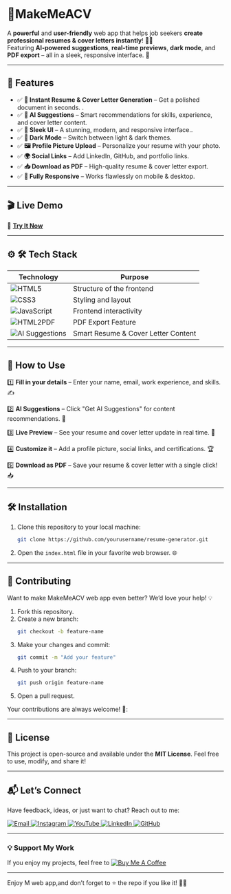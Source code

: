 # 📄MakeMeACV

  A **powerful** and **user-friendly** web app that helps job seekers **create professional resumes & cover letters instantly**! 📝💼  
Featuring **AI-powered suggestions**, **real-time previews**, **dark mode**, and **PDF export** – all in a sleek, responsive interface. 🚀  


---

## 🌟 Features  
- ✅ **📄 Instant Resume & Cover Letter Generation** – Get a polished document in seconds. . 
-  ✅ **🤖 AI Suggestions** – Smart recommendations for skills, experience, and cover letter content.
- ✅ **🎨 Sleek UI** – A stunning, modern, and responsive interface..  
- ✅ **🌙 Dark Mode** – Switch between light & dark themes.
- ✅ **🖼️ Profile Picture Upload** – Personalize your resume with your photo.
- ✅ **🌍 Social Links** – Add LinkedIn, GitHub, and portfolio links.
- ✅ **📥 Download as PDF** – High-quality resume & cover letter export.
- ✅ **📱 Fully Responsive** – Works flawlessly on mobile & desktop.
    
---      
## 🎬 Live Demo 

🔗 **[Try It Now](https://ai-powered-lost-and-found.netlify.app/)**  


---

## ⚙ 🛠 Tech Stack
| **Technology**  | **Purpose** |
|-----------------|-------------|
| ![HTML5](https://img.shields.io/badge/HTML5-E34F26?style=for-the-badge&logo=html5&logoColor=white) | Structure of the frontend |
| ![CSS3](https://img.shields.io/badge/CSS3-1572B6?style=for-the-badge&logo=css3&logoColor=white) | Styling and layout |
| ![JavaScript](https://img.shields.io/badge/JavaScript-F7DF1E?style=for-the-badge&logo=javascript&logoColor=black) | Frontend interactivity |
| ![HTML2PDF](https://img.shields.io/badge/html2pdf-FF5733?style=for-the-badge) | PDF Export Feature |
| ![AI Suggestions](https://img.shields.io/badge/AI%20Powered-9400D3?style=for-the-badge) | Smart Resume & Cover Letter Content |


---

## 🚀 How to Use 
1️⃣ **Fill in your details** – Enter your name, email, work experience, and skills. ✍️

2️⃣ **AI Suggestions** – Click "Get AI Suggestions" for content recommendations. 🤖  

3️⃣ **Live Preview** – See your resume and cover letter update in real time. 👀  

4️⃣ **Customize it** – Add a profile picture, social links, and certifications. 🏆 

5️⃣ **Download as PDF** – Save your resume & cover letter with a single click! 📥  

---

## 🛠️ Installation  

1. Clone this repository to your local machine:  
   ```bash  
   git clone https://github.com/yourusername/resume-generator.git
   ```  

2. Open the `index.html` file in your favorite web browser. 🌐  
 

---

## 🤝 Contributing  

Want to make MakeMeACV web app even better? We’d love your help! 💡  
1. Fork this repository.  
2. Create a new branch:  
   ```bash  
   git checkout -b feature-name  
   ```  
3. Make your changes and commit:  
   ```bash  
   git commit -m "Add your feature"  
   ```  
4. Push to your branch:  
   ```bash  
   git push origin feature-name  
   ```  
5. Open a pull request.  

Your contributions are always welcome! 🌟:


---

## 📜 License  

This project is open-source and available under the **MIT License**. Feel free to use, modify, and share it!  

---

## 📬 Let’s Connect  

Have feedback, ideas, or just want to chat? Reach out to me:  
<div>
  <a href="mailto:onlykelvin06@gmail.com">
    <img src="https://img.shields.io/badge/Email-4285F4?style=for-the-badge&logo=gmail&logoColor=white" alt="Email" />
  </a>
  <a href="https://www.instagram.com/_.yo.kelvin/">
    <img src="https://img.shields.io/badge/Instagram-E4405F?style=for-the-badge&logo=instagram&logoColor=white" alt="Instagram" />
  </a>
  <a href="https://www.youtube.com/@TechTutor_Tv?sub_confirmation=1">
    <img src="https://img.shields.io/badge/YouTube-FF0000?style=for-the-badge&logo=youtube&logoColor=white" alt="YouTube" />
  </a>
  <a href = "https://www.linkedin.com/in/kelvin-agyare-yeboah-6728a7301?utm_source=share&utm_campaign=share_via&utm_content=profile&utm_medium=android_app">
    <img src="https://img.shields.io/badge/LinkedIn-0077B5?style=for-the-badge&logo=linkedin&logoColor=white" alt="LinkedIn" />
  </a>
  <a href="https://github.com/KelvCodes">
    <img src="https://img.shields.io/badge/GitHub-181717?style=for-the-badge&logo=github&logoColor=white" alt="GitHub" />
  </a>
</div>     
 
---
### 💡 Support My Work  
If you enjoy my projects, feel free to [![Buy Me A Coffee](https://img.shields.io/badge/Buy%20Me%20A%20Coffee-%F0%9F%8C%8D-yellow?style=for-the-badge&logo=buy-me-a-coffee&logoColor=black)](https://www.buymeacoffee.com/kelvcodes) 

---
Enjoy M  web app,and don’t forget to ⭐ the repo if you like it! 🥳✨  






